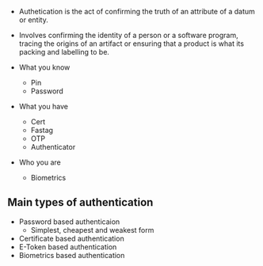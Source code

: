 - Authetication is the act of confirming the truth of an attribute of a datum or entity.
- Involves confirming the identity of a person or a software program, tracing the origins of an artifact or ensuring that a product is what its packing and labelling to be.

- What you know
    - Pin
    - Password
- What you have
    - Cert
    - Fastag
    - OTP
    - Authenticator
- Who you are
    - Biometrics

## Main types of authentication
- Password based authenticaion
    - Simplest, cheapest and weakest form
- Certificate based authentication
- E-Token based authentication
- Biometrics based authentication
